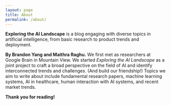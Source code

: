 ```yaml
---
layout: page
title: About
permalink: /about/
---
```

**Exploring the AI Landscape** is a blog engaging with diverse topics in artificial intelligence, from basic research to product trends and deployment. 

**By Brandon Yang and Maithra Raghu.** We first met as researchers at Google Brain in Mountain View. We started _Exploring the AI Landscape_ as a joint project to craft a broad perspective on the field of AI and identify interconnected trends and challenges. (And build our friendship!) Topics we aim to write about include fundamental research papers, machine learning systems, AI in healthcare, human interaction with AI systems, and recent market trends.

**Thank you for reading!**
